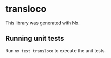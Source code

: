 # transloco

This library was generated with [Nx](https://nx.dev).

## Running unit tests

Run `nx test transloco` to execute the unit tests.
